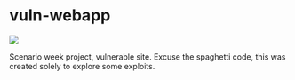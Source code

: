 # vuln-webapp

[![](https://tokei.rs/b1/github/mbellgb/vuln-webapp)](https://github.com/mbellgb/vuln-webapp)

Scenario week project, vulnerable site.
Excuse the spaghetti code, this was created solely to explore some exploits.
